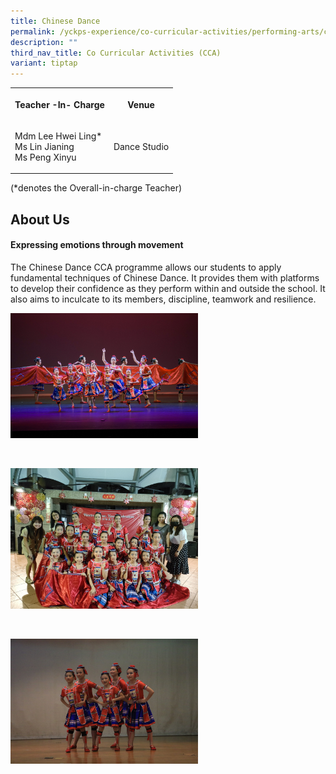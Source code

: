 ```yaml
---
title: Chinese Dance
permalink: /yckps-experience/co-curricular-activities/performing-arts/chinese-dance/
description: ""
third_nav_title: Co Curricular Activities (CCA)
variant: tiptap
---
```

<table>
<tbody>
<tr>
<th rowspan="1" colspan="1">
<p>Teacher -In- Charge</p>
</th>
<th rowspan="1" colspan="1">
<p>Venue</p>
</th>
</tr>
<tr>
<td rowspan="1" colspan="1">
<p>Mdm Lee Hwei Ling*
<br>Ms Lin Jianing
<br>Ms Peng Xinyu</p>
</td>
<td rowspan="1" colspan="1">
<p>Dance Studio</p>
</td>
</tr>
</tbody>
</table>
<p>(*denotes the Overall-in-charge Teacher)&nbsp;</p>
<h2>About Us</h2>
<h4><strong>Expressing emotions through movement</strong></h4>
<p>The Chinese Dance CCA programme allows our students to apply fundamental
techniques of Chinese Dance. It provides them with platforms to develop
their confidence as they perform within and outside the school. It also
aims to inculcate to its members, discipline, teamwork and resilience.
<br>
</p>
<div class="isomer-image-wrapper">
<img style="width:300px;height:auto;" height="auto" width="100%" src="/images/2023/CCA/chinese%20dance%205%20-%20yu%20xin%20stella.jpg">
</div>
<p>
<br>
</p>
<div class="isomer-image-wrapper">
<img style="width:300px;height:auto;" height="auto" width="100%" src="/images/2023/CCA/chinese%20dance%202.jpg">
</div>
<p>
<br>
</p>
<div class="isomer-image-wrapper">
<img style="width:300px;height:auto;" height="auto" width="100%" src="/images/2023/CCA/chinese%20dance%203.jpg">
</div>
<p></p>